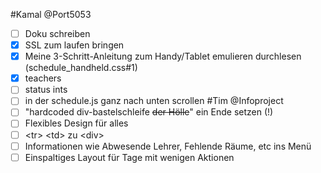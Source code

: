 #Kamal
@Port5053
- [ ] Doku schreiben
- [x] SSL zum laufen bringen
- [x] Meine 3-Schritt-Anleitung zum Handy/Tablet emulieren durchlesen (schedule_handheld.css#1)
- [x] teachers
- [ ] status ints
- [ ] in der schedule.js ganz nach unten scrollen
#Tim
@Infoproject
 - [ ] "hardcoded div-bastelschleife ~~der Hölle~~" ein Ende setzen (!)
 - [ ] Flexibles Design für alles
 - [ ] &lt;tr&gt; &lt;td&gt; zu &lt;div&gt;
 - [ ] Informationen wie Abwesende Lehrer, Fehlende Räume, etc ins Menü
 - [ ] Einspaltiges Layout für Tage mit wenigen Aktionen
